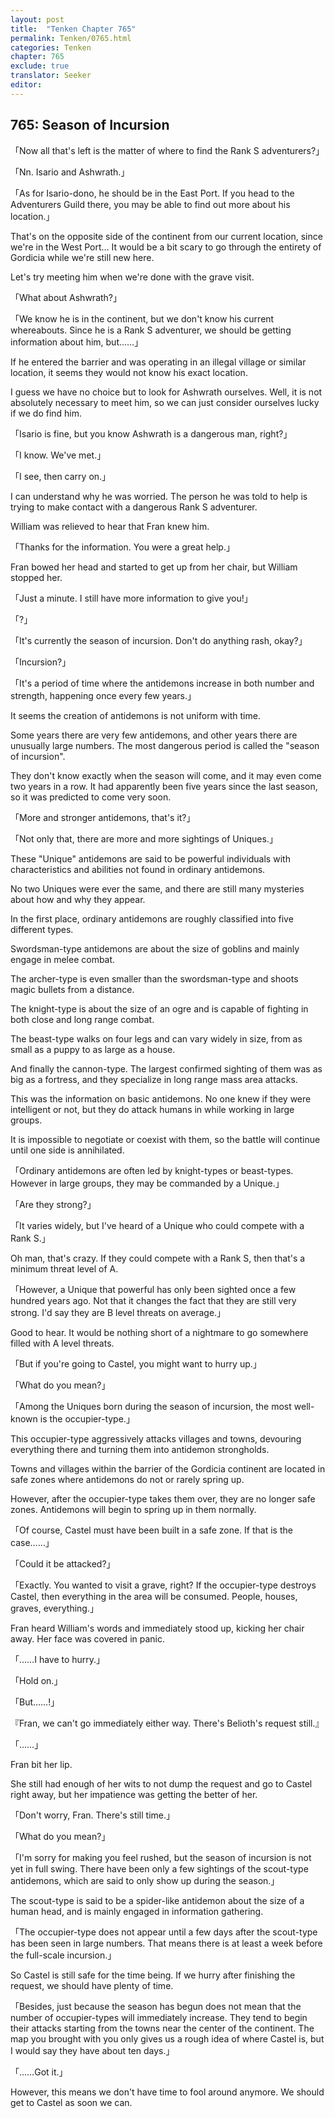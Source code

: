 ```yaml
---
layout: post
title:  "Tenken Chapter 765"
permalink: Tenken/0765.html
categories: Tenken
chapter: 765
exclude: true
translator: Seeker
editor: 
---
```

<h2 id="ch765">765: Season of Incursion</h2>

<p>「Now all that's left is the matter of where to find the Rank S adventurers?」</p>
<p>「Nn. Isario and Ashwrath.」</p>
<p>「As for Isario-dono, he should be in the East Port. If you head to the Adventurers Guild there, you may be able to find out more about his location.」</p>

<p>That's on the opposite side of the continent from our current location, since we're in the West Port… It would be a bit scary to go through the entirety of Gordicia while we're still new here.</p>

<p>Let's try meeting him when we're done with the grave visit.</p>

<p>「What about Ashwrath?」</p>
<p>「We know he is in the continent, but we don't know his current whereabouts. Since he is a Rank S adventurer, we should be getting information about him, but……」</p>

<p>If he entered the barrier and was operating in an illegal village or similar location, it seems they would not know his exact location.</p>

<p>I guess we have no choice but to look for Ashwrath ourselves. Well, it is not absolutely necessary to meet him, so we can just consider ourselves lucky if we do find him.</p>

<p>「Isario is fine, but you know Ashwrath is a dangerous man, right?」</p>
<p>「I know. We've met.」</p>
<p>「I see, then carry on.」</p>

<p>I can understand why he was worried. The person he was told to help is trying to make contact with a dangerous Rank S adventurer.</p>

<p>William was relieved to hear that Fran knew him.</p>

<p>「Thanks for the information. You were a great help.」</p>

<p>Fran bowed her head and started to get up from her chair, but William stopped her.</p>

<p>「Just a minute. I still have more information to give you!」</p>
<p>「?」</p>
<p>「It's currently the season of incursion. Don't do anything rash, okay?」</p>
<p>「Incursion?」</p>
<p>「It's a period of time where the antidemons increase in both number and strength, happening once every few years.」</p>

<p>It seems the creation of antidemons is not uniform with time.</p>

<p>Some years there are very few antidemons, and other years there are unusually large numbers. The most dangerous period is called the "season of incursion".</p>

<p>They don't know exactly when the season will come, and it may even come two years in a row. It had apparently been five years since the last season, so it was predicted to come very soon.</p>

<p>「More and stronger antidemons, that's it?」</p>
<p>「Not only that, there are more and more sightings of Uniques.」</p>

<p>These "Unique" antidemons are said to be powerful individuals with characteristics and abilities not found in ordinary antidemons.</p>

<p>No two Uniques were ever the same, and there are still many mysteries about how and why they appear.</p>

<p>In the first place, ordinary antidemons are roughly classified into five different types.</p>

<p>Swordsman-type antidemons are about the size of goblins and mainly engage in melee combat.</p>

<p>The archer-type is even smaller than the swordsman-type and shoots magic bullets from a distance.</p>

<p>The knight-type is about the size of an ogre and is capable of fighting in both close and long range combat.</p>

<p>The beast-type walks on four legs and can vary widely in size, from as small as a puppy to as large as a house.</p>

<p>And finally the cannon-type. The largest confirmed sighting of them was as big as a fortress, and they specialize in long range mass area attacks.</p>

<p>This was the information on basic antidemons. No one knew if they were intelligent or not, but they do attack humans in while working in large groups.</p>

<p>It is impossible to negotiate or coexist with them, so the battle will continue until one side is annihilated.</p>

<p>「Ordinary antidemons are often led by knight-types or beast-types. However in large groups, they may be commanded by a Unique.」</p>
<p>「Are they strong?」</p>
<p>「It varies widely, but I've heard of a Unique who could compete with a Rank S.」</p>

<p>Oh man, that's crazy. If they could compete with a Rank S, then that's a minimum threat level of A.</p>

<p>「However, a Unique that powerful has only been sighted once a few hundred years ago. Not that it changes the fact that they are still very strong. I'd say they are B level threats on average.」</p>

<p>Good to hear. It would be nothing short of a nightmare to go somewhere filled with A level threats.</p>

<p>「But if you're going to Castel, you might want to hurry up.」</p>
<p>「What do you mean?」</p>
<p>「Among the Uniques born during the season of incursion, the most well-known is the occupier-type.」</p>

<p>This occupier-type aggressively attacks villages and towns, devouring everything there and turning them into antidemon strongholds.</p>

<p>Towns and villages within the barrier of the Gordicia continent are located in safe zones where antidemons do not or rarely spring up.</p>

<p>However, after the occupier-type takes them over, they are no longer safe zones. Antidemons will begin to spring up in them normally.</p>

<p>「Of course, Castel must have been built in a safe zone. If that is the case……」</p>
<p>「Could it be attacked?」</p>
<p>「Exactly. You wanted to visit a grave, right? If the occupier-type destroys Castel, then everything in the area will be consumed. People, houses, graves, everything.」</p>

<p>Fran heard William's words and immediately stood up, kicking her chair away. Her face was covered in panic.</p>

<p>「……I have to hurry.」</p>
<p>「Hold on.」</p>
<p>「But……!」</p>
<p>『Fran, we can't go immediately either way. There's Belioth's request still.』</p>
<p>「……」</p>

<p>Fran bit her lip.</p>

<p>She still had enough of her wits to not dump the request and go to Castel right away, but her impatience was getting the better of her.</p>

<p>「Don't worry, Fran. There's still time.」</p>
<p>「What do you mean?」</p>
<p>「I'm sorry for making you feel rushed, but the season of incursion is not yet in full swing. There have been only a few sightings of the scout-type antidemons, which are said to only show up during the season.」</p>

<p>The scout-type is said to be a spider-like antidemon about the size of a human head, and is mainly engaged in information gathering.</p>

<p>「The occupier-type does not appear until a few days after the scout-type has been seen in large numbers. That means there is at least a week before the full-scale incursion.」</p>

<p>So Castel is still safe for the time being. If we hurry after finishing the request, we should have plenty of time.</p>

<p>「Besides, just because the season has begun does not mean that the number of occupier-types will immediately increase. They tend to begin their attacks starting from the towns near the center of the continent. The map you brought with you only gives us a rough idea of where Castel is, but I would say they have about ten days.」</p>
<p>「……Got it.」</p>

<p>However, this means we don't have time to fool around anymore. We should get to Castel as soon we can.</p>




